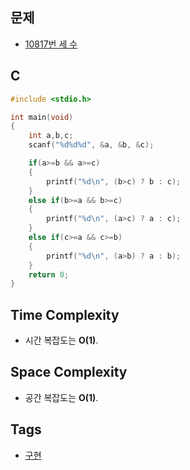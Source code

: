   ## 문제
- [10817번 세 수](https://www.acmicpc.net/problem/10817)

## C
```cpp
#include <stdio.h>

int main(void)
{
	int a,b,c;
	scanf("%d%d%d", &a, &b, &c);

	if(a>=b && a>=c)
	{
		printf("%d\n", (b>c) ? b : c);
	}
	else if(b>=a && b>=c)
	{
		printf("%d\n", (a>c) ? a : c);
	}
	else if(c>=a && c>=b)
	{
		printf("%d\n", (a>b) ? a : b);
	}
	return 0;
}
```

## Time Complexity
- 시간 복잡도는 <b>O(1)</b>.

## Space Complexity
- 공간 복잡도는 <b>O(1)</b>.

## Tags
- [구현](https://github.com/myoi-oj/baekjoon-oj#implementation)
